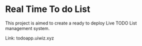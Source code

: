 # Real Time To do List
This project is aimed to create a ready to deploy Live TODO List management system. 

Link: todoapp.uiwiz.xyz
